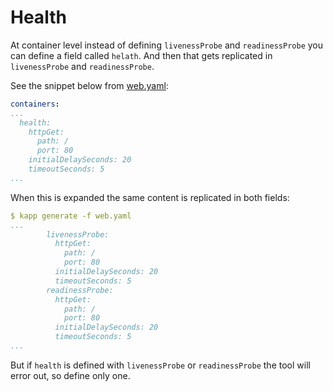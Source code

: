 # Health

At container level instead of defining `livenessProbe` and 
`readinessProbe` you can define a field called `helath`.
And then that gets replicated in `livenessProbe` and 
`readinessProbe`.

See the snippet below from [web.yaml](web.yaml):

```yaml
containers:
...
  health:
    httpGet:
      path: /
      port: 80
    initialDelaySeconds: 20
    timeoutSeconds: 5
...
```

When this is expanded the same content is replicated in both 
fields:

```yaml
$ kapp generate -f web.yaml
...
        livenessProbe:
          httpGet:
            path: /
            port: 80
          initialDelaySeconds: 20
          timeoutSeconds: 5
        readinessProbe:
          httpGet:
            path: /
            port: 80
          initialDelaySeconds: 20
          timeoutSeconds: 5
...
```

But if `health` is defined with `livenessProbe` or `readinessProbe`
the tool will error out, so define only one.
